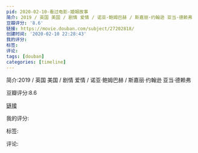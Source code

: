 ```yaml
---
pid: 2020-02-10-看过电影-婚姻故事
简介: 2019 / 英国 美国 / 剧情 爱情 / 诺亚·鲍姆巴赫 / 斯嘉丽·约翰逊 亚当·德赖弗
豆瓣评分: '8.6'
链接: https://movie.douban.com/subject/27202818/
创建时间: '2020-02-10 22:28:43'
我的评分:
标签:
评论:
tags: [douban]
categories: [timeline]
---
```

简介:2019 / 英国 美国 / 剧情 爱情 / 诺亚·鲍姆巴赫 / 斯嘉丽·约翰逊 亚当·德赖弗

豆瓣评分:8.6

[链接](https://movie.douban.com/subject/27202818/)

我的评分:

标签:

评论:

